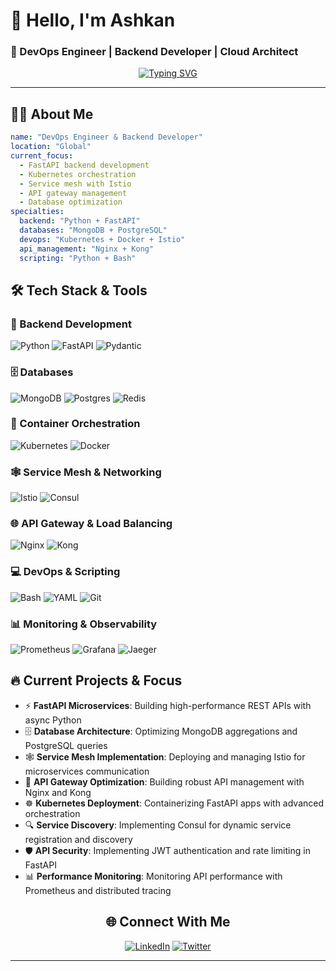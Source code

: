 # 👋 Hello, I'm Ashkan
### 🚀 DevOps Engineer | Backend Developer | Cloud Architect

<div align="center">
  
[![Typing SVG](https://readme-typing-svg.herokuapp.com?font=Fira+Code&pause=1000&color=2196F3&center=true&vCenter=true&width=435&lines=DevOps+Engineer;Backend+Developer;FastAPI+Expert;Kubernetes+Specialist;Python+Enthusiast)](https://git.io/typing-svg)

</div>

---

## 🧑‍💻 About Me

```yaml
name: "DevOps Engineer & Backend Developer"
location: "Global"
current_focus: 
  - FastAPI backend development
  - Kubernetes orchestration
  - Service mesh with Istio
  - API gateway management
  - Database optimization
specialties:
  backend: "Python + FastAPI"
  databases: "MongoDB + PostgreSQL"
  devops: "Kubernetes + Docker + Istio"
  api_management: "Nginx + Kong"
  scripting: "Python + Bash"
```

## 🛠️ Tech Stack & Tools

### 🐍 Backend Development
![Python](https://img.shields.io/badge/python-3670A0?style=for-the-badge&logo=python&logoColor=ffdd54)
![FastAPI](https://img.shields.io/badge/FastAPI-005571?style=for-the-badge&logo=fastapi)
![Pydantic](https://img.shields.io/badge/Pydantic-E92063?style=for-the-badge&logo=pydantic&logoColor=white)

### 🗄️ Databases
![MongoDB](https://img.shields.io/badge/MongoDB-%234ea94b.svg?style=for-the-badge&logo=mongodb&logoColor=white)
![Postgres](https://img.shields.io/badge/postgres-%23316192.svg?style=for-the-badge&logo=postgresql&logoColor=white)
![Redis](https://img.shields.io/badge/redis-%23DD0031.svg?style=for-the-badge&logo=redis&logoColor=white)

### 🚢 Container Orchestration
![Kubernetes](https://img.shields.io/badge/kubernetes-%23326ce5.svg?style=for-the-badge&logo=kubernetes&logoColor=white)
![Docker](https://img.shields.io/badge/docker-%230db7ed.svg?style=for-the-badge&logo=docker&logoColor=white)

### 🕸️ Service Mesh & Networking
![Istio](https://img.shields.io/badge/istio-%23466BB0.svg?style=for-the-badge&logo=istio&logoColor=white)
![Consul](https://img.shields.io/badge/consul-%23F24C53.svg?style=for-the-badge&logo=consul&logoColor=white)

### 🌐 API Gateway & Load Balancing
![Nginx](https://img.shields.io/badge/nginx-%23009639.svg?style=for-the-badge&logo=nginx&logoColor=white)
![Kong](https://img.shields.io/badge/Kong-%23003459.svg?style=for-the-badge&logo=kong&logoColor=white)

### 💻 DevOps & Scripting
![Bash](https://img.shields.io/badge/bash-%23121011.svg?style=for-the-badge&logo=gnu-bash&logoColor=white)
![YAML](https://img.shields.io/badge/yaml-%23ffffff.svg?style=for-the-badge&logo=yaml&logoColor=151515)
![Git](https://img.shields.io/badge/git-%23F05033.svg?style=for-the-badge&logo=git&logoColor=white)

### 📊 Monitoring & Observability
![Prometheus](https://img.shields.io/badge/Prometheus-E6522C?style=for-the-badge&logo=Prometheus&logoColor=white)
![Grafana](https://img.shields.io/badge/grafana-%23F46800.svg?style=for-the-badge&logo=grafana&logoColor=white)
![Jaeger](https://img.shields.io/badge/jaeger-%23F7931E.svg?style=for-the-badge&logo=jaeger&logoColor=white)

## 🔥 Current Projects & Focus

- ⚡ **FastAPI Microservices**: Building high-performance REST APIs with async Python
- 🗄️ **Database Architecture**: Optimizing MongoDB aggregations and PostgreSQL queries
- 🕸️ **Service Mesh Implementation**: Deploying and managing Istio for microservices communication
- 🚪 **API Gateway Optimization**: Building robust API management with Nginx and Kong
- ☸️ **Kubernetes Deployment**: Containerizing FastAPI apps with advanced orchestration
- 🔍 **Service Discovery**: Implementing Consul for dynamic service registration and discovery
- 🛡️ **API Security**: Implementing JWT authentication and rate limiting in FastAPI
- 📊 **Performance Monitoring**: Monitoring API performance with Prometheus and distributed tracing

<div align="center">
  
## 🌐 Connect With Me

[![LinkedIn](https://img.shields.io/badge/LinkedIn-%230077B5.svg?style=for-the-badge&logo=linkedin&logoColor=white)](https://linkedin.com/in/[YOUR_LINKEDIN])
[![Twitter](https://img.shields.io/badge/Twitter-%231DA1F2.svg?style=for-the-badge&logo=Twitter&logoColor=white)](https://twitter.com/[YOUR_TWITTER])

---

</div>
